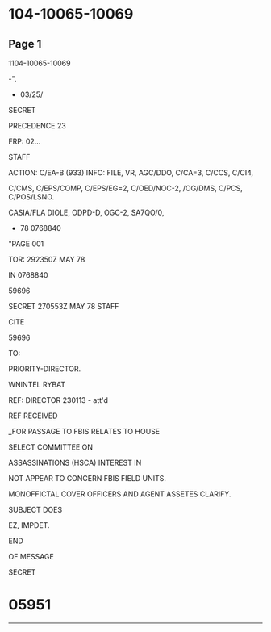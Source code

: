 # 104-10065-10069

## Page 1

1104-10065-10069

-".

- 03/25/

SECRET

PRECEDENCE 23

FRP: 02...

STAFF

ACTION: C/EA-B (933) INFO: FILE, VR, AGC/DDO, C/CA=3, C/CCS, C/CI4,

C/CMS, C/EPS/COMP, C/EPS/EG=2, C/OED/NOC-2, /OG/DMS, C/PCS, C/POS/LSNO.

CASIA/FLA DIOLE, ODPD-D, OGC-2, SA7QO/0,

- 78 0768840

"PAGE 001

TOR: 292350Z MAY 78

IN 0768840

59696

SECRET 270553Z MAY 78 STAFF

CITE

59696

TO:

PRIORITY-DIRECTOR.

WNINTEL RYBAT

REF: DIRECTOR 230113 - att'd

REF RECEIVED

_FOR PASSAGE TO FBIS RELATES TO HOUSE

SELECT COMMITTEE ON

ASSASSINATIONS (HSCA) INTEREST IN

NOT APPEAR TO CONCERN FBIS FIELD UNITS.

MONOFFICTAL COVER OFFICERS AND AGENT ASSETES CLARIFY.

SUBJECT DOES

EZ, IMPDET.

END

OF MESSAGE

SECRET

# 05951

---

